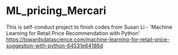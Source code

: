 # ML_pricing_Mercari
This is self-conduct project to finish codes from Susan Li - 'Machine Learning for Retail Price Recommendation with Python' https://towardsdatascience.com/machine-learning-for-retail-price-suggestion-with-python-64531e64186d
